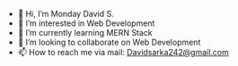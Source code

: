 - 👋 Hi, I’m Monday David S.
- 👀 I’m interested in Web Development
- 🌱 I’m currently learning MERN Stack
- 💞️ I’m looking to collaborate on Web Development
- 📫 How to reach me via mail: Davidsarka242@gmail.com

<!---
davido242/davido242 is a ✨ special ✨ repository because its `README.md` (this file) appears on your GitHub profile.
You can click the Preview link to take a look at your changes.
--->
